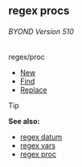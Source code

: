 ## regex procs 
###### BYOND Version 510

<!-- -->
regex/proc
+   [New](/ref/proc/regex.md) 
+   [Find](/ref/regex/proc/Find.md) 
+   [Replace](/ref/regex/proc/Replace.md) 

> [!TIP] 
> **See also:**
> +   [regex datum](/ref/regex.md) 
> +   [regex vars](/ref/regex/var.md) 
> +   [regex proc](/ref/proc/regex.md) 